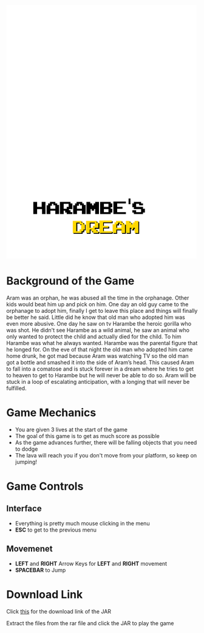 ![alt text](https://github.com/edikuun/Capstone/blob/master/Test/Images/f11.png "Harambe's Dream")
# Background of the Game
Aram was an orphan, he was abused all the time in the orphanage. Other kids would beat him up and pick on him. One day an old guy came to the orphanage to adopt him, finally I get to leave this place and things will finally be better he said. Little did he know that old man who adopted him was even more abusive. One day he saw on tv Harambe the heroic gorilla who was shot. He didn't see Harambe as a wild animal, he saw an animal who only wanted to protect the child and actually died for the child. To him Harambe was what he always wanted. Harambe was the parental figure that he longed for. On the eve of that night the old man who adopted him came home drunk, he got mad because Aram was watching TV so the old man got a bottle and smashed it into the side of Aram’s head. This caused Aram to fall into a comatose and is stuck forever in a dream where he tries to get to heaven to get to Harambe but he will never be able to do so. Aram will be stuck in a loop of escalating anticipation, with a longing that will never be fulfilled.

# Game Mechanics
+ You are given 3 lives at the start of the game
+ The goal of this game is to get as much score as possible
+ As the game advances further, there will be falling objects that you need to dodge
+ The lava will reach you if you don't move from your platform, so keep on jumping!

# Game Controls
## Interface
+ Everything is pretty much mouse clicking in the menu
+ **ESC** to get to the previous menu

## Movemenet
+ **LEFT** and **RIGHT** Arrow Keys for **LEFT** and **RIGHT** movement
+ **SPACEBAR** to Jump

# Download Link

   Click [this](https://drive.google.com/open?id=0B0b8tXysvCHDazk5TkVxZGtNbEE) for the download link of the JAR
   
   Extract the files from the rar file and click the JAR to play the game
